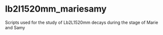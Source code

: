 # lb2l1520mm_mariesamy
Scripts used for the study of Lb2L1520mm decays during the stage of Marie and Samy
